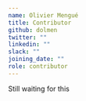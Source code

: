 ```yaml
---
name: Olivier Mengué
title: Contributor
github: dolmen
twitter: ""
linkedin: ""
slack: ""
joining_date: ""
role: contributor
---
```


Still waiting for this
